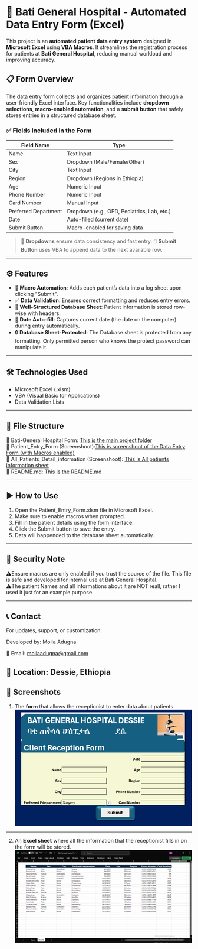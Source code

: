 # 🏥 Bati General Hospital - Automated Data Entry Form (Excel)

This project is an **automated patient data entry system** designed in **Microsoft Excel** using **VBA Macros**. It streamlines the registration process for patients at **Bati General Hospital**, reducing manual workload and improving accuracy.

## 📋 Form Overview

The data entry form collects and organizes patient information through a user-friendly Excel interface. Key functionalities include **dropdown selections**, **macro-enabled automation**, and a **submit button** that safely stores entries in a structured database sheet.

### ✅ Fields Included in the Form

| Field Name           | Type               |
|----------------------|--------------------|
| Name                 | Text Input         |
| Sex                  | Dropdown (Male/Female/Other) |
| City                 | Text Input         |
| Region               | Dropdown (Regions in Ethiopia) |
| Age                  | Numeric Input      |
| Phone Number         | Numeric Input      |
| Card Number          | Manual Input |
| Preferred Department | Dropdown (e.g., OPD, Pediatrics, Lab, etc.) |
| Date                 | Auto-filled (current date) |
| Submit Button        | Macro-enabled for saving data |

> 🔁 **Dropdowns** ensure data consistency and fast entry.
> 🖱️ **Submit Button** uses VBA to append data to the next available row.

---

## ⚙️ Features

- 🧠 **Macro Automation**: Adds each patient’s data into a log sheet upon clicking "Submit".
- ✅ **Data Validation**: Ensures correct formatting and reduces entry errors.
- 🧾 **Well-Structured Database Sheet**: Patient information is stored row-wise with headers.
- 📆 **Date Auto-fill**: Captures current date (the date on the computer) during entry automatically.
- 🔒  **Database Sheet-Protected**: The Database sheet is protected from any formatting. Only permitted person who knows the protect password can manipulate it.

---

## 🛠️ Technologies Used

- Microsoft Excel (.xlsm)
- VBA (Visual Basic for Applications)
- Data Validation Lists

---

## 📁 File Structure
📂 Bati-General Hospital Form: [This is the main project folder](https://github.com/Molla-Adugna/Automated-Data-Entry-Form/blob/main/Bati_General_Hospital_Form.xlsm)   
📄 Patient_Entry_Form (Screenshoot):[This is screenshoot of the Data Entry Form (with Macros enabled)](https://github.com/Molla-Adugna/Automated-Data-Entry-Form/blob/main/Screenshot%20(364).png)  
📄 All_Patients_Detail_information (Screenshoot):  [This is All patients information sheet](https://github.com/Molla-Adugna/Automated-Data-Entry-Form/blob/main/Screenshot%20(366).png)  
📑 README.md: [This is the README.md](https://github.com/Molla-Adugna/Automated-Data-Entry-Form)       


---
## ▶️ How to Use  
1. Open the Patient_Entry_Form.xlsm file in Microsoft Excel.  
2. Make sure to enable macros when prompted.  
3. Fill in the patient details using the form interface.  
4. Click the Submit button to save the entry.  
5. Data will bappended to the database sheet automatically.

---

## 🔐 Security Note 

⚠️Ensure macros are only enabled if you trust the source of the file. This file is safe and developed for internal use at Bati General Hospital.  
⚠️The patient Names and all informations about it are NOT reall, rather I used it just for an example purpose.

---

## 📞 Contact
For updates, support, or customization:

Developed by: Molla Adugna  

📧 Email: mollaadugna@gmail.com  

## 📍 Location: Dessie, Ethiopia


## 📸 Screenshots
1. The **form** that allows the receptionist to enter data about patients.![alt text](<Screenshot (364).png>)

---

2. An **Excel sheet** where all the information that the receptionist fills in on the form will be stored.![alt text](<Screenshot (366).png>)
